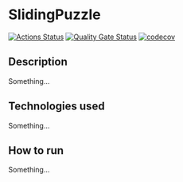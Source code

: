 # SlidingPuzzle

[![Actions Status](https://github.com/PabloGarciaFernandez/Software-Architecture-Design-Project/actions/workflows/ci.yml/badge.svg)](https://github.com/PabloGarciaFernandez/SlidingPuzzle/actions)
[![Quality Gate Status](https://sonarcloud.io/api/project_badges/measure?project=PabloGarciaFernandez_Software-Architecture-Design-Project&metric=alert_status)](https://sonarcloud.io/summary/new_code?id=PabloGarciaFernandez_Software-Architecture-Design-Project)
[![codecov](https://codecov.io/gh/PabloGarciaFernandez/Software-Architecture-Design-Project/branch/main/graph/badge.svg?token=CTQG23T7OY)](https://codecov.io/gh/PabloGarciaFernandez/Software-Architecture-Design-Project)


## Description

Something...


## Technologies used

Something...


## How to run

Something...